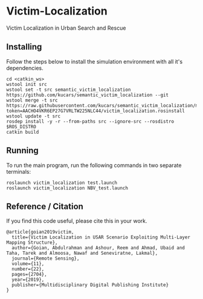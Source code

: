 # Victim-Localization
Victim Localization in Urban Search and Rescue

## Installing

Follow the steps below to install the simulation environment with all it's dependencies.

```
cd <catkin_ws>
wstool init src
wstool set -t src semantic_victim_localization https://github.com/kucars/semantic_victim_localization --git
wstool merge -t src https://raw.githubusercontent.com/kucars/semantic_victim_localization/master/victim_localization.rosinstall?token=AACHO4VKR6EP27G7VRLTW225NLC44/victim_localization.rosinstall
wstool update -t src
rosdep install -y -r --from-paths src --ignore-src --rosdistro $ROS_DISTRO
catkin build
```


## Running
To run the main program, run the following commands in two separate terminals:

```
roslaunch victim_localization test.launch
roslaunch victim_localization NBV_test.launch
```
## Reference / Citation

If you find this code useful, please cite this in your work.

```
@article{goian2019victim,
  title={Victim Localization in USAR Scenario Exploiting Multi-Layer Mapping Structure},
  author={Goian, Abdulrahman and Ashour, Reem and Ahmad, Ubaid and Taha, Tarek and Almoosa, Nawaf and Seneviratne, Lakmal},
  journal={Remote Sensing},
  volume={11},
  number={22},
  pages={2704},
  year={2019},
  publisher={Multidisciplinary Digital Publishing Institute}
}
```
